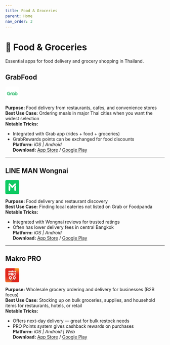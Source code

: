 ```yaml
---
title: Food & Groceries
parent: Home
nav_order: 3
---
```


# 🍜 Food & Groceries

Essential apps for food delivery and grocery shopping in Thailand.

## GrabFood

<img src="icons/grabfood.jpg" alt="GrabFood icon" width="44" height="44" style="vertical-align:text-bottom;border-radius:4px"/>

**Purpose:** Food delivery from restaurants, cafes, and convenience stores  
**Best Use Case:** Ordering meals in major Thai cities when you want the widest selection  
**Notable Tricks:**  
- Integrated with Grab app (rides + food + groceries)  
- GrabRewards points can be exchanged for food discounts  
**Platform:** *iOS | Android*  
**Download:** [App Store](https://apps.apple.com/app/grab/id647268330) / [Google Play](https://play.google.com/store/apps/details?id=com.grabtaxi.passenger)

---

## LINE MAN Wongnai

<img src="icons/line-man-wongnai.png" alt="LINE MAN Wongnai icon" width="44" height="44" style="vertical-align:text-bottom;border-radius:4px"/>

**Purpose:** Food delivery and restaurant discovery  
**Best Use Case:** Finding local eateries not listed on Grab or Foodpanda  
**Notable Tricks:**  
- Integrated with Wongnai reviews for trusted ratings  
- Often has lower delivery fees in central Bangkok  
**Platform:** *iOS | Android*  
**Download:** [App Store](https://apps.apple.com/th/app/line-man-wongnai/id1071609634) / [Google Play](https://play.google.com/store/apps/details?id=com.linecorp.linemanth&hl=en)

---

## Makro PRO

<img src="icons/makro-pro.jpg" alt="Makro PRO icon" width="44" height="44" style="vertical-align:text-bottom;border-radius:4px"/>

**Purpose:** Wholesale grocery ordering and delivery for businesses (B2B focus)  
**Best Use Case:** Stocking up on bulk groceries, supplies, and household items for restaurants, hotels, or retail  
**Notable Tricks:**  
- Offers next-day delivery — great for bulk restock needs  
- PRO Points system gives cashback rewards on purchases  
**Platform:** *iOS | Android | Web*  
**Download:** [App Store](https://apps.apple.com/us/app/makropro-9-9-super-deals/id1570380497) / [Google Play](https://play.google.com/store/apps/details?id=com.makromangoapp.production)
